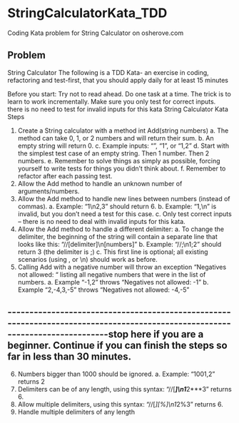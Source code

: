 # StringCalculatorKata_TDD
Coding Kata problem for String Calculator on osherove.com
## Problem
String Calculator
The following is a TDD Kata- an exercise in coding, refactoring and test-first, that you should apply daily for at least 15 minutes 

Before you start: 
Try not to read ahead.
Do one task at a time. The trick is to learn to work incrementally.
Make sure you only test for correct inputs. there is no need to test for invalid inputs for this kata
String Calculator
Kata Steps

1. Create a String calculator with a method int Add(string numbers) a. The method can take 0, 1, or 2 numbers and will return their sum. b. An empty string will return 0. c. Example inputs: “”, “1”, or “1,2” d. Start with the simplest test case of an empty string. Then 1 number. Then 2 numbers. e. Remember to solve things as simply as possible, forcing yourself to write tests for things you didn’t think about. f. Remember to refactor after each passing test.
2. Allow the Add method to handle an unknown number of arguments/numbers.
3. Allow the Add method to handle new lines between numbers (instead of commas). a. Example: “1\n2,3” should return 6. b. Example: “1,\n” is invalid, but you don’t need a test for this case. c. Only test correct inputs – there is no need to deal with invalid inputs for this kata.
4. Allow the Add method to handle a different delimiter: a. To change the delimiter, the beginning of the string will contain a separate line that looks like this: “//[delimiter]\n[numbers]” b. Example: “//;\n1;2” should return 3 (the delimiter is ;) c. This first line is optional; all existing scenarios (using , or \n) should work as before.
5. Calling Add with a negative number will throw an exception “Negatives not allowed: “ listing all negative numbers that were in the list of numbers. a. Example “-1,2” throws “Negatives not allowed: -1” b. Example “2,-4,3,-5” throws “Negatives not allowed: -4,-5”

-----------------------------------------------------------------------------------------------------------------------------stop here if you are a beginner. Continue if you can finish the steps so far in less than 30 minutes.
-----------------------------------------------------------------------------------------------------------------------------
6. Numbers bigger than 1000 should be ignored. a. Example: “1001,2” returns 2
7. Delimiters can be of any length, using this syntax: “//[***]\n1***2***3” returns 6.
8. Allow multiple delimiters, using this syntax: “//[*][%]\n1*2%3” returns 6.
9. Handle multiple delimiters of any length
